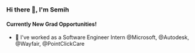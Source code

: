 ### Hi there 👋, I'm Semih 
#### Currently New Grad Opportunities!

- 🏢 I've worked as a Software Engineer Intern @Microsoft, @Autodesk, @Wayfair, @PointClickCare
